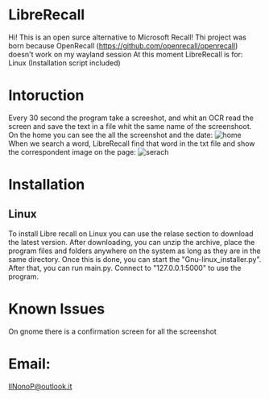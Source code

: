# LibreRecall
Hi! This is an open surce alternative to Microsoft Recall!
Thi project was born because OpenRecall (https://github.com/openrecall/openrecall) doesn't work on my wayland session
At this moment LibreRecall is for:
Linux (Installation script included)
# Intoruction
Every 30 second the program take a screeshot, and whit an OCR read the screen and save the text in a file whit the same name of the screenshoot. On the home you can see the all the screenshot and the date:
![home](https://github.com/IlNonoP/LibreRecall/assets/172937845/cb03c9eb-b3d2-416b-8e1e-7ac641e6aaa0)
When we search a word, LibreRecall find that word in the txt file and show the correspondent image on the page:
![serach](https://github.com/IlNonoP/LibreRecall/assets/172937845/5968d16d-3442-4287-8cc9-cce78e9a3e24)

# Installation
## Linux
To install Libre recall on Linux you can use the relase section to download the latest version. After downloading, you can unzip the archive, place the program files and folders anywhere on the system as long as they are in the same directory. Once this is done, you can start the "Gnu-linux_installer.py". After that, you can run main.py. Connect to "127.0.0.1:5000" to use the program.

# Known Issues
On gnome there is a confirmation screen for all the screenshot

# Email:
IlNonoP@outlook.it



